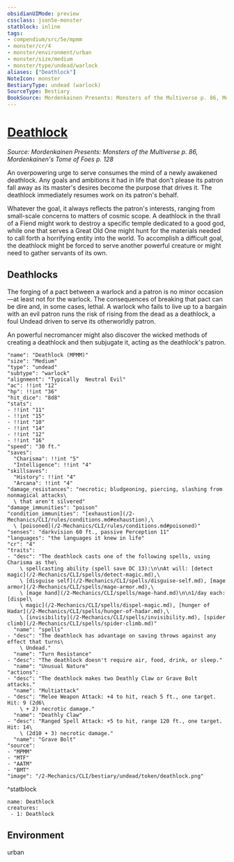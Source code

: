 ```yaml
---
obsidianUIMode: preview
cssclass: json5e-monster
statblock: inline
tags:
- compendium/src/5e/mpmm
- monster/cr/4
- monster/environment/urban
- monster/size/medium
- monster/type/undead/warlock
aliases: ["Deathlock"]
NoteIcon: monster
BestiaryType: undead (warlock)
SourceType: Bestiary
BookSource: Mordenkainen Presents: Monsters of the Multiverse p. 86, Mordenkainen's Tome of Foes p. 128
---
```

# [Deathlock](2-Mechanics/CLI/bestiary/undead/deathlock-mpmm.md)
*Source: Mordenkainen Presents: Monsters of the Multiverse p. 86, Mordenkainen's Tome of Foes p. 128*  

An overpowering urge to serve consumes the mind of a newly awakened deathlock. Any goals and ambitions it had in life that don't please its patron fall away as its master's desires become the purpose that drives it. The deathlock immediately resumes work on its patron's behalf.

Whatever the goal, it always reflects the patron's interests, ranging from small-scale concerns to matters of cosmic scope. A deathlock in the thrall of a Fiend might work to destroy a specific temple dedicated to a good god, while one that serves a Great Old One might hunt for the materials needed to call forth a horrifying entity into the world. To accomplish a difficult goal, the deathlock might be forced to serve another powerful creature or might need to gather servants of its own.

## Deathlocks

The forging of a pact between a warlock and a patron is no minor occasion—at least not for the warlock. The consequences of breaking that pact can be dire and, in some cases, lethal. A warlock who fails to live up to a bargain with an evil patron runs the risk of rising from the dead as a deathlock, a foul Undead driven to serve its otherworldly patron.

An powerful necromancer might also discover the wicked methods of creating a deathlock and then subjugate it, acting as the deathlock's patron.

```statblock
"name": "Deathlock (MPMM)"
"size": "Medium"
"type": "undead"
"subtype": "warlock"
"alignment": "Typically  Neutral Evil"
"ac": !!int "12"
"hp": !!int "36"
"hit_dice": "8d8"
"stats":
- !!int "11"
- !!int "15"
- !!int "10"
- !!int "14"
- !!int "12"
- !!int "16"
"speed": "30 ft."
"saves":
  "Charisma": !!int "5"
  "Intelligence": !!int "4"
"skillsaves":
  "History": !!int "4"
  "Arcana": !!int "4"
"damage_resistances": "necrotic; bludgeoning, piercing, slashing from nonmagical attacks\
  \ that aren't silvered"
"damage_immunities": "poison"
"condition_immunities": "[exhaustion](/2-Mechanics/CLI/rules/conditions.md#exhaustion),\
  \ [poisoned](/2-Mechanics/CLI/rules/conditions.md#poisoned)"
"senses": "darkvision 60 ft., passive Perception 11"
"languages": "the languages it knew in life"
"cr": "4"
"traits":
- "desc": "The deathlock casts one of the following spells, using Charisma as the\
    \ spellcasting ability (spell save DC 13):\n\nAt will: [detect magic](/2-Mechanics/CLI/spells/detect-magic.md),\
    \ [disguise self](/2-Mechanics/CLI/spells/disguise-self.md), [mage armor](/2-Mechanics/CLI/spells/mage-armor.md),\
    \ [mage hand](/2-Mechanics/CLI/spells/mage-hand.md)\n\n1/day each: [dispel\
    \ magic](/2-Mechanics/CLI/spells/dispel-magic.md), [hunger of Hadar](/2-Mechanics/CLI/spells/hunger-of-hadar.md),\
    \ [invisibility](/2-Mechanics/CLI/spells/invisibility.md), [spider climb](/2-Mechanics/CLI/spells/spider-climb.md)"
  "name": "spells"
- "desc": "The deathlock has advantage on saving throws against any effect that turns\
    \ Undead."
  "name": "Turn Resistance"
- "desc": "The deathlock doesn't require air, food, drink, or sleep."
  "name": "Unusual Nature"
"actions":
- "desc": "The deathlock makes two Deathly Claw or Grave Bolt attacks."
  "name": "Multiattack"
- "desc": "Melee Weapon Attack: +4 to hit, reach 5 ft., one target. Hit: 9 (2d6\
    \ + 2) necrotic damage."
  "name": "Deathly Claw"
- "desc": "Ranged Spell Attack: +5 to hit, range 120 ft., one target. Hit: 14\
    \ (2d10 + 3) necrotic damage."
  "name": "Grave Bolt"
"source":
- "MPMM"
- "MTF"
- "AATM"
- "BMT"
"image": "/2-Mechanics/CLI/bestiary/undead/token/deathlock.png"
```
^statblock

```encounter-table
name: Deathlock
creatures:
 - 1: Deathlock
```

## Environment

urban